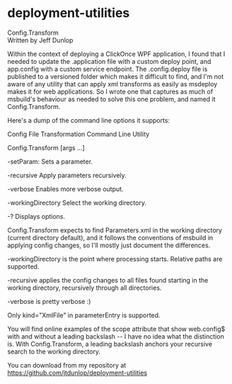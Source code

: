 deployment-utilities
====================

Config.Transform 	
Written by Jeff Dunlop   

Within the context of deploying a ClickOnce WPF application, I found that I needed to update the .application file with a custom deploy point, and app.config with a custom service endpoint. The .config.deploy file is published to a versioned folder which makes it difficult to find, and I'm not aware of any utility that can apply xml transforms as easily as msdeploy makes it for web applications. So I wrote one that captures as much of msbuild's behaviour as needed to solve this one problem, and named it Config.Transform.

Here's a dump of the command line options it supports:

Config File Transformation Command Line Utility

Config.Transform [args ...]

-setParam:                    Sets a parameter.

-recursive                    Apply parameters recursively.

-verbose                      Enables more verbose output.

-workingDirectory             Select the working directory.

-?                            Displays options.

Config.Transform expects to find Parameters.xml in the working directory (current directory default), and it follows the conventions of msbuild in applying config changes, so I'll mostly just document the differences.

-workingDirectory is the point where processing starts. Relative paths are supported.

-recursive applies the config changes to all files found starting in the working directory, recursively through all directories.

-verbose is pretty verbose :)

Only kind="XmlFile" in parameterEntry is supported.

You will find online examples of the scope attribute that show web.config$ with and without a leading backslash -- I have no idea  what the distinction is. With Config.Transform, a leading backslash anchors your recursive search to the working directory.

You can download from my repository at https://github.com/jtdunlop/deployment-utilities
